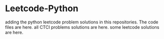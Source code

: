 # Leetcode-Python
adding the python leetcode problem solutions in this repositories. 
The code files are here.
all CTCI problems solutions are here.
some leetcode solutions are here.











































































































































































































































































































































































